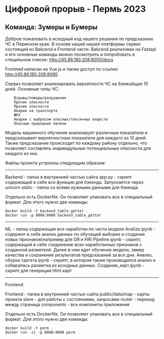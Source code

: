 # Цифровой прорыв - Пермь 2023

## **Команда: Зумеры и Бумеры**

Доброе пожаловать в исходный код нашего решения по предсказнию ЧС в Пермском крае. В основе нашей нашей платформы сервис состоящий из Bakcend и Frontend части. Bakcend реализован на Fastapi и его основные команды можно посмотреть и попробовать в специльном списке:
http://45.86.180.208:8000/docs

Frontned написан на Vue.js и также доступ по ссылке:
http://45.86.180.208:8080

Сервиз позволяет анализировать вероятности ЧС на ближайщие 10 дней. Основные типы ЧС:

        Взрывы/пожары/разрушения
        Прочие опасности
        Прочие опасности
        Аварии на транспорте
        ЖКХ
        Аварии с выбросом опасных/токсичных веществ
        Опасные природные явлени

Модель машинного обучения анализирует различные показатели и предсказывает вероятностные показатели для каждого из 10 дней. Также предсказание происходит по каждому району отдельно, что позволяет составлять индивидульные потенциальные опасности для каждого из них.

Файлы проекта устроены следующим образом:

---

Backend - папка в внутренней частью сайта
app.py - скрипт содержащий в себе все функции для бэкенда. Запускается через unicorn
static - папка со всеми нужными данными для бэкенда

Отдельно есть Dockerfile. Он позволяет упаковать все в специальный формат. Для этого нужно две команды:

    docker build -t backend_table_getter .
    docker run -p 8000:8000 backend_table_getter

---

ML - папка содержащая все наработки по части модели
Analize.ipynb - содержит в себе анализ данных по обучащей выборке и создание новых признаков(например для ОЯ и НЯ)
Pipeline.ipynb - скрипт, содержащий в себе соединение всех наработанных признаков с созданной разметкой. Далее в нем идет обучение модели, замер качества и сохранение результатов предсказаний за все дни.
Анализ, сборка таргета.ipynb - скрипт, в котором также производился анализ и собиралась разметка из исходных данных.
Создание_карт.ipynb - скрипт для генерации html карт

---

Frontend

Frontend - папка в внутренней частью сайта
public/data/map - карты проекта
store - для работы с состояниями, запросами
router - переход между страница
components - все компонеты приложения

Отдельно есть Dockerfile. Он позволяет упаковать все в специальный формат. Для этого нужно две команды:

    docker build -t perm .
    docker run -it -p 8080:8080 perm

